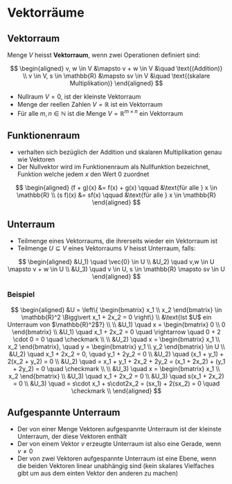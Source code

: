 # Vektorräume

## Vektorraum

Menge $V$ heisst **Vektorraum**, wenn zwei Operationen definiert sind:

$$
\begin{aligned}
    v, w \in V &\mapsto v + w \in V &\quad \text{(Addition)} \\
    v \in V, s \in \mathbb{R} &\mapsto sv \in V &\quad \text{(skalare Multiplikation)}
\end{aligned}
$$

- Nullraum $V = {0}$, ist der kleinste Vektorraum
- Menge der reellen Zahlen $V = \mathbb{R}$ ist ein Vektorraum
- Für alle $m,n \in \mathbb{N}$ ist die Menge $V = \mathbb{R}^{m\times n}$ ein Vektorraum

## Funktionenraum

- verhalten sich bezüglich der Addition und skalaren Multiplikation genau wie Vektoren
- Der Nullvektor wird im Funktionenraum als Nullfunktion bezeichnet, Funktion welche jedem $x$ den Wert $0$ zuordnet

$$
\begin{aligned}
    (f + g)(x) &= f(x) + g(x) \qquad &\text{für alle } x \in \mathbb{R} \\
    (s f)(x) &= sf(x) \qquad &\text{für alle } x \in \mathbb{R}
\end{aligned}
$$

## Unterraum

- Teilmenge eines Vektorraums, die ihrerseits wieder ein Vektorraum ist
- Teilmenge $U \subseteq V$ eines Vektorraums $V$ heisst Unterraum, falls:

$$
\begin{aligned}
    &U_1) \quad \vec{0} \in U \\
    &U_2) \quad v,w \in U \mapsto v + w \in U \\
    &U_3) \quad v \in U, s \in \mathbb{R} \mapsto sv \in U
\end{aligned}
$$

### Beispiel

$$
\begin{aligned}
    &U = \left\{
        \begin{bmatrix}
        x_1 \\
        x_2
        \end{bmatrix}
        \in \mathbb{R}^2 \Bigg\vert x_1 + 2x_2 = 0
    \right\} \\
    &\text{Ist $U$ ein Unterraum von $\mathbb{R}^2$?} \\
    \\
    &U_1) \quad x = \begin{bmatrix}
        0 \\
        0
    \end{bmatrix} \\
    &U_1) \quad x_1 + 2x_2 = 0 \quad \rightarrow \quad 0 + 2 \cdot 0 = 0  \quad \checkmark \\
    \\
    &U_2) \quad x = \begin{bmatrix}
        x_1 \\
        x_2
    \end{bmatrix}, \quad y = \begin{bmatrix}
        y_1 \\
        y_2
    \end{bmatrix} \in U \\
    &U_2) \quad x_1 + 2x_2 = 0, \quad y_1 + 2y_2 = 0 \\
    &U_2) \quad (x_1 + y_1) + 2(x_2 + y_2) = 0 \\
    &U_2) \quad = x_1 + y_1 + 2x_2 + 2y_2 = (x_1 + 2x_2) + (y_1 + 2y_2) = 0 \quad \checkmark \\
    \\
    &U_3) \quad x = \begin{bmatrix}
        x_1 \\
        x_2
    \end{bmatrix} \\
    &U_3) \quad x_1 + 2x_2 = 0 \\
    &U_3) \quad s(x_1 + 2x_2) = 0 \\
    &U_3) \quad = s\cdot x_1 + s\cdot2x_2 = (sx_1) + 2(sx_2) = 0 \quad \checkmark \\
\end{aligned}
$$

## Aufgespannte Unterraum

- Der von einer Menge Vektoren aufgespannte Unterraum ist der kleinste Unterraum, der diese Vektoren enthält
- Der von einem Vektor $v$ erzeugte Unterraum ist also eine Gerade, wenn $v \neq 0$
- Der von zwei Vektoren aufgespannte Unterraum ist eine Ebene, wenn die beiden Vektoren linear unabhängig sind (kein skalares Vielfaches gibt um aus dem einten Vektor den anderen zu machen)